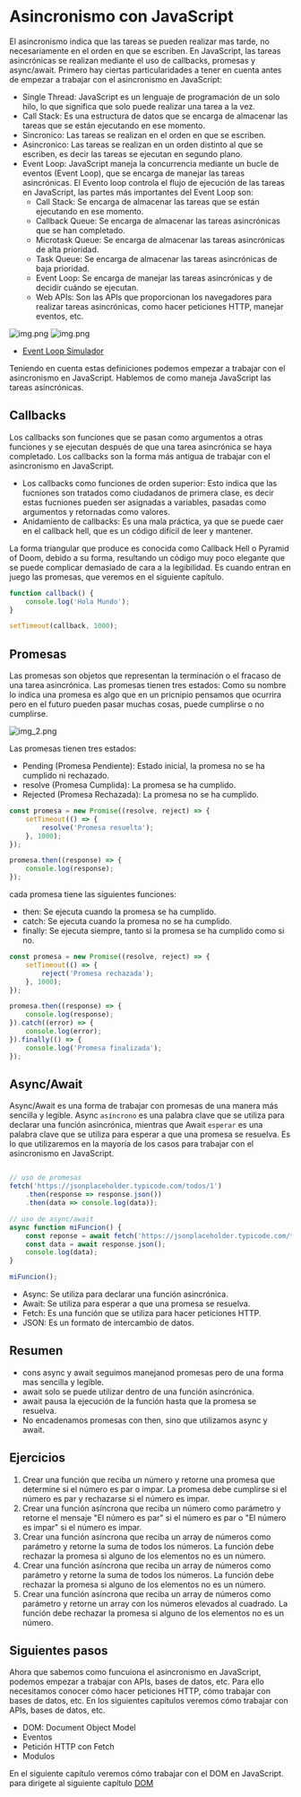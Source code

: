 # Asincronismo con JavaScript

El asincronismo indica que las tareas se pueden realizar mas tarde, no necesariamente en el orden en que se escriben. En JavaScript, las tareas asincrónicas se realizan mediante el uso de callbacks, promesas y async/await.
Primero hay ciertas particularidades a tener en cuenta antes de empezar a trabajar con el asincronismo en JavaScript:
- Single Thread: JavaScript es un lenguaje de programación de un solo hilo, lo que significa que solo puede realizar una tarea a la vez.
- Call Stack: Es una estructura de datos que se encarga de almacenar las tareas que se están ejecutando en ese momento.
- Sincronico: Las tareas se realizan en el orden en que se escriben.
- Asincronico: Las tareas se realizan en un orden distinto al que se escriben, es decir las tareas se ejecutan en segundo plano.
- Event Loop: JavaScript maneja la concurrencia mediante un bucle de eventos (Event Loop), que se encarga de manejar las tareas asincrónicas. El Evento loop controla el flujo de ejecución de las tareas en JavaScript, las partes más importantes del Event Loop son:
    - Call Stack: Se encarga de almacenar las tareas que se están ejecutando en ese momento.
    - Callback Queue: Se encarga de almacenar las tareas asincrónicas que se han completado.
    - Microtask Queue: Se encarga de almacenar las tareas asincrónicas de alta prioridad.
    - Task Queue: Se encarga de almacenar las tareas asincrónicas de baja prioridad.
    - Event Loop: Se encarga de manejar las tareas asincrónicas y de decidir cuándo se ejecutan.
    - Web APIs: Son las APIs que proporcionan los navegadores para realizar tareas asincrónicas, como hacer peticiones HTTP, manejar eventos, etc.

![img.png](https://miro.medium.com/v2/resize:fit:1358/1*GcbS54bJHWgvLDbUOhj_Eg.png)
![img.png](img/event-loop.png)

- [Event Loop Simulador](http://latentflip.com/loupe/?code=JC5vbignYnV0dG9uJywgJ2NsaWNrJywgZnVuY3Rpb24gb25DbGljaygpIHsKICAgIHNldFRpbWVvdXQoZnVuY3Rpb24gdGltZXIoKSB7CiAgICAgICAgY29uc29sZS5sb2coJ1lvdSBjbGlja2VkIHRoZSBidXR0b24hJyk7ICAgIAogICAgfSwgMjAwMCk7Cn0pOwoKY29uc29sZS5sb2coIkhpISIpOwoKc2V0VGltZW91dChmdW5jdGlvbiB0aW1lb3V0KCkgewogICAgY29uc29sZS5sb2coIkNsaWNrIHRoZSBidXR0b24hIik7Cn0sIDUwMDApOwoKY29uc29sZS5sb2coIldlbGNvbWUgdG8gbG91cGUuIik7!!!PGJ1dHRvbj5DbGljayBtZSE8L2J1dHRvbj4%3D)

Teniendo en cuenta estas definiciones podemos empezar a trabajar con el asincronismo en JavaScript. Hablemos de como maneja JavaScript las tareas asincrónicas.

## Callbacks
Los callbacks son funciones que se pasan como argumentos a otras funciones y se ejecutan después de que una tarea asincrónica se haya completado. Los callbacks son la forma más antigua de trabajar con el asincronismo en JavaScript.

- Los callbacks como funciones de orden superior: Esto indica que las fucniones son tratados como ciudadanos de primera clase, es decir estas fucniones pueden ser asignadas a variables, pasadas como argumentos y retornadas como valores.
- Anidamiento de callbacks: Es una mala práctica, ya que se puede caer en el callback hell, que es un código difícil de leer y mantener.


La forma triangular que produce es conocida como Callback Hell o Pyramid of Doom, debido a su forma, resultando un código muy poco elegante que se puede complicar demasiado de cara a la legibilidad. Es cuando entran en juego las promesas, que veremos en el siguiente capítulo.

```javascript
function callback() {
    console.log('Hola Mundo');
}

setTimeout(callback, 1000);
```

## Promesas

Las promesas son objetos que representan la terminación o el fracaso de una tarea asincrónica. Las promesas tienen tres estados:
Como su nombre lo indica una promesa es algo que en un pricnipio pensamos que ocurrira pero en el futuro pueden pasar muchas cosas, puede cumplirse o no cumplirse.

![img_2.png](img/img_2.png)

Las promesas tienen tres estados:
- Pending (Promesa Pendiente): Estado inicial, la promesa no se ha cumplido ni rechazado.
- resolve (Promesa Cumplida): La promesa se ha cumplido.
- Rejected (Promesa Rechazada): La promesa no se ha cumplido.

```javascript
const promesa = new Promise((resolve, reject) => {
    setTimeout(() => {
        resolve('Promesa resuelta');
    }, 1000);
});

promesa.then((response) => {
    console.log(response);
});
```

cada promesa tiene las siguientes funciones:

- then: Se ejecuta cuando la promesa se ha cumplido.
- catch: Se ejecuta cuando la promesa no se ha cumplido.
- finally: Se ejecuta siempre, tanto si la promesa se ha cumplido como si no.

```javascript
const promesa = new Promise((resolve, reject) => {
    setTimeout(() => {
        reject('Promesa rechazada');
    }, 1000);
});

promesa.then((response) => {
    console.log(response);
}).catch((error) => {
    console.log(error);
}).finally(() => {
    console.log('Promesa finalizada');
});
```

## Async/Await

Async/Await es una forma de trabajar con promesas de una manera más sencilla y legible. Async `asíncrono` es una palabra clave que se utiliza para declarar una función asincrónica, mientras que Await `esperar` es una palabra clave que se utiliza para esperar a que una promesa se resuelva. Es lo que utilizaremos en la mayoría de los casos para trabajar con el asincronismo en JavaScript.

```javascript

// uso de promesas
fetch('https://jsonplaceholder.typicode.com/todos/1')
    .then(response => response.json())
    .then(data => console.log(data));

// uso de async/await
async function miFuncion() {
    const reponse = await fetch('https://jsonplaceholder.typicode.com/todos/1');
    const data = await response.json();
    console.log(data);
}

miFuncion();
```
- Async: Se utiliza para declarar una función asincrónica.
- Await: Se utiliza para esperar a que una promesa se resuelva.
- Fetch: Es una función que se utiliza para hacer peticiones HTTP.
- JSON: Es un formato de intercambio de datos.

## Resumen
- cons async y await seguimos manejanod promesas pero de una forma mas sencilla y legible.
- await solo se puede utilizar dentro de una función asincrónica.
- await pausa la ejecución de la función hasta que la promesa se resuelva.
- No encadenamos promesas con then, sino que utilizamos async y await.

## Ejercicios

1. Crear una función que reciba un número y retorne una promesa que determine si el número es par o impar. La promesa debe cumplirse si el número es par y rechazarse si el número es impar.
2. Crear una función asíncrona que reciba un número como parámetro y retorne el mensaje "El número es par" si el número es par o "El número es impar" si el número es impar.
3. Crear una función asíncrona que reciba un array de números como parámetro y retorne la suma de todos los números. La función debe rechazar la promesa si alguno de los elementos no es un número.
4. Crear una función asíncrona que reciba un array de números como parámetro y retorne la suma de todos los números. La función debe rechazar la promesa si alguno de los elementos no es un número.
5. Crear una función asíncrona que reciba un array de números como parámetro y retorne un array con los números elevados al cuadrado. La función debe rechazar la promesa si alguno de los elementos no es un número.

## Siguientes pasos

Ahora que sabemos como funcuiona el asincronismo en JavaScript, podemos empezar a trabajar con APIs, bases de datos, etc. Para ello necesitamos conocer cómo hacer peticiones HTTP, cómo trabajar con bases de datos, etc. En los siguientes capítulos veremos cómo trabajar con APIs, bases de datos, etc.

- DOM: Document Object Model
- Eventos
- Petición HTTP con Fetch
- Modulos

En el siguiente capítulo veremos cómo trabajar con el DOM en JavaScript.
para dirigete al siguiente capítulo [DOM](./DOM.md)